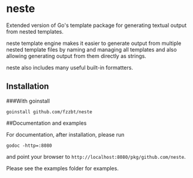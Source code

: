 # neste

Extended version of Go's template package for generating textual output from nested templates.

neste template engine makes it easier to generate output from multiple nested template files
by naming and managing all templates and also allowing generating output from them directly as strings.

neste also includes many useful built-in formatters.

## Installation

###With goinstall

	goinstall github.com/fzzbt/neste

##Documentation and examples

For documentation, after installation, please run

	godoc -http=:8080

and point your browser to `http://localhost:8080/pkg/github.com/neste`.

Please see the examples folder for examples.


